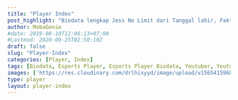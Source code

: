 ```yaml
---
title: "Player Index"
post_highlight: "Biodata lengkap Jess No Limit dari Tanggal lahir, Fakta Unik etc.."
author: MobaGenie
#date: 2019-08-10T12:06:13+07:00
#Lastmod: 2020-09-25T02:50:10Z
draft: false
slug: "Player-Index"
categories: [Player, Index]
tags: [Biodata, Esports Player, Esports Player Biodata, Youtuber, Youtube Gaming, Jess No Limit, esports team, esports player, esports MOBA, Mobile Legends Player, Player]
images: ['https://res.cloudinary.com/drlhixyyd/image/upload/v1565415968/img/mobagenie/Biodata-Jess-No-Limit.jpg']
type: player
layout: player-index
---
```

